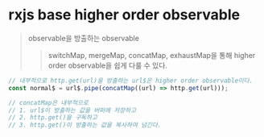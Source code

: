 # rxjs base higher order observable

> observable을 방출하는 observable
>
> > switchMap, mergeMap, concatMap, exhaustMap을 통해 higher order observable을 쉽게 다룰 수 있다.

```js
// 내부적으로 http.get(url)을 방출하는 url$은 higher order observable이다.
const normal$ = url$.pipe(concatMap((url) => http.get(url)));

// concatMap은 내부적으로
// 1. url$이 방출하는 값을 버퍼에 저장하고
// 2. http.get()을 구독하고
// 3. http.get()이 방출하는 값을 복사하여 넘긴다.
```
